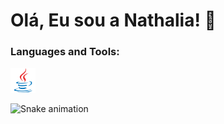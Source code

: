 # Olá, Eu sou a Nathalia! 👋





<h3 align="left">Languages and Tools:</h3>
<p align="left"> <a href="https://www.java.com" target="_blank" rel="noreferrer"> <img src="https://raw.githubusercontent.com/devicons/devicon/master/icons/java/java-original.svg" alt="java" width="40" height="40"/> </a> </p>


![Snake animation](https://github.com/nttcerqueira/nttcerqueira/blob/output/github-contribution-grid-snake.svg)





